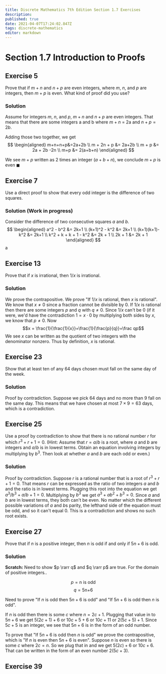 ```yaml
---
title: Discrete Mathematics 7th Edition Section 1.7 Exercises
description: 
published: true
date: 2021-04-07T17:24:02.847Z
tags: discrete-mathematics
editor: markdown
---
```


# Section 1.7 Introduction to Proofs

## Exercise 5
Prove that if $m + n$ and $n + p$ are even integers, where $m$, $n$, and $p$ are integers, then $m + p$ is even. What kind of proof did you use?
### Solution
Assume for integers $m$, $n$, and $p$, $m+n$ and $n+p$ are even integers. That means that there are some integers a and b where $m+n$ = 2a and $n+p=2b$.

Adding those two together, we get 
$$
\begin{aligned}
m+n+n+p&=2a+2b \\
m + 2n + p &= 2a+2b \\
m + p &= 2a + 2b -2n \\ 
m+p &= 2(a+b+n)
\end{aligned}
$$

We see $m+p$ written as $2$ times an integer ($a+b+n$), we conclude $m+p$ is even $\blacksquare$


## Exercise 7
Use a direct proof to show that every odd integer is the difference of two squares.
### Solution (Work in progress)
Consider the difference of two consecutive squares $a$ and $b$.
$$
\begin{aligned}
a^2 - b^2 &= 2k+1 \\
(k+1)^2 - k^2 &= 2k+1 \\
(k+1)(k+1)-k^2 &= 2k+1 \\
k^2  + k + k + 1 - k^2 &= 2k + 1 \\
2k + 1 &= 2k + 1
\end{aligned}
$$
a
## Exercise 13
Prove that if $x$ is irrational, then $1/x$ is irrational.
### Solution
We prove the contrapositive. We prove "If $1/x$ is rational, then $x$ is rational".
We know that $x \ne 0$ since a fraction cannot be divisible by $0$. If $1/x$ is rational then there are some integers $p$ and $q$ with $q \ne 0$. Since $1/x$ can't be $0$ (if it were, we'd have the contradiction $1 = x \cdot 0$ by multiplying both sides by $x$, we know that $p \ne 0$. Now 
$$x = \frac{1}{\frac{1}{x}}=\frac{1}{\frac{p}{q}}=\frac qp$$
We see $x$ can be written as the quotient of two integers with the denominator nonzero. Thus by definition, $x$ is rational.
## Exercise 23
Show that at least ten of any $64$ days chosen must fall on the same day of the week.
### Solution
Proof by contradiction. Suppose we pick $64$ days and no more than $9$ fall on the same day. This means that we have chosen at most $7 \times 9=63$ days, which is a contradiction. 

## Exercise 25
Use a proof by contradiction to show that there is no rational number $r$ for which $r^3+r+1=0$. (Hint: Assume that $r = a/b$ is a root, where $a$ and $b$ are integers and $a/b$ is in lowest terms. Obtain an equation involving integers by multiplying by $b^3$. Then look at whether $a$ and $b$ are each odd or even.)
### Solution
Proof by contradiction. Suppose $r$ is a rational number that is a root of $r^3+r+1=0$. That means $r$ can be expressed as the ratio of two integers $a$ and $b$ and the ratio is in lowest terms. Plugging this root into the equation we get $a^{3} / b^{3}+a / b+1=0$. Multiplying by $b^3$ we get $a^{3}+a b^{2}+b^{3}=0$. Since $a$ and $b$ are in lowest terms, they both can't be even. No matter which the different possible variations of $a$ and $b$s parity, the lefthand side of the equation must be odd, and so it can't equal 0. This is a contradiction and shows no such root exists.

## Exercise 27
Prove that if $n$ is a positive integer, then $n$ is odd if and only if $5n + 6$ is odd.
### Solution
**Scratch:** Need to show $p \rarr q$ and $q \rarr p$ are true. 
For the domain of positive integers..

$$p= \text{n is odd}$$
$$q= \text{5n+6}$$

Need to prove "If $n$ is odd then $5n +6$ is odd" and "If $5n + 6$ is odd then $n$ is odd".

If $n$ is odd then there is some $c$ where $n=2c + 1$. Plugging that value in to $5n+6$ we get $5(2c+1) + 6$ or $10c + 5 + 6$ or $10c + 11$ or $2(5c+5) +1$. Since $5c+5$ is an integer, we see that $5n+6$ is in the form of an odd number.

To prove that "If $5n+6$ is odd then $n$ is odd" we prove the contrapositive, which is "If $n$ is even then $5n+6$ is even". Suppose $n$ is even so there is some $c$ where $2c=n$. So we plug that in and we get $5(2c) + 6$ or $10c + 6$. That can be written in the form of an even number $2(5c +3)$. 

## Exercise 39

